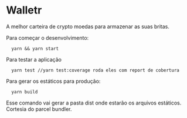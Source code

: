 # Walletr

A melhor carteira de crypto moedas para armazenar as suas britas.

Para começar o desenvolvimento:

```
  yarn && yarn start
```

Para testar a aplicação

```
  yarn test //yarn test:coverage roda eles com report de cobertura
```

Para gerar os estáticos para produção:

```
  yarn build
```

Esse comando vai gerar a pasta dist onde estarão os arquivos estáticos. Cortesia do parcel bundler.
